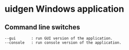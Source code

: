uidgen Windows application
==============================================

Command line switches
----------------------

	--gui		: run GUI version of the application.
	--console	: run console version of the application.
